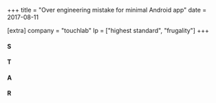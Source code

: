 +++
title = "Over engineering mistake for minimal Android app"
date = 2017-08-11

[extra]
company = "touchlab"
lp = ["highest standard", "frugality"]
+++


#### S
#### T
#### A
#### R
